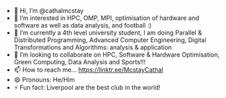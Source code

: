- 👋 Hi, I’m @cathalmcstay
- 👀 I’m interested in HPC, OMP, MPI, optimisation of hardware and software as well as data analysis, and football :)
- 🌱 I’m currently a 4th level university student, I am doing Parallel & Distributed Programming, Advanced Computer Engineering, Digital Transformations and Algorithms: analysis & application
- 💞️ I’m looking to collaborate on HPC, Software & Hardware Optimisation, Green Computing, Data Analysis and Sports!!!
- 📫 How to reach me... https://linktr.ee/McstayCathal
- 😄 Pronouns: He/Him
- ⚡ Fun fact: Liverpool are the best club in the world!

<!---
cathalmcstay/cathalmcstay is a ✨ special ✨ repository because its `README.md` (this file) appears on your GitHub profile.
You can click the Preview link to take a look at your changes.
--->
